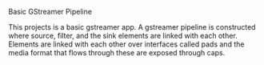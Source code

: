 Basic GStreamer Pipeline

This projects is a basic gstreamer app. 
A gstreamer pipeline is constructed where source, filter, and the sink elements are linked with each other. Elements are linked with each other over interfaces called pads and the media format that flows through these are exposed through caps.
